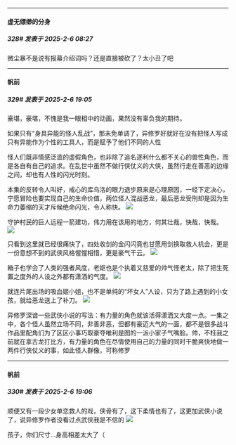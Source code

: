 ﻿
*****

####  虚无缥缈的分身  
##### 328#       发表于 2025-2-6 08:27

微尘暴不是说有报幕介绍词吗？还是直接被砍了？太小丑了吧


*****

####  帆前  
##### 329#       发表于 2025-2-6 19:05

豪堪，豪堪，不愧是我一眼相中的动画，果然没有辜负我的期待。

如果只有“身具异能的怪人乱战”，那未免单调了，异修罗好就好在没有把怪人写成只有异能作为个性的工具人，而是赋予了他们不同的人性

怪人们既非情感泛滥的虚假角色，也非除了追名逐利什么都不关心的兽性角色，而是各自有自己的追求。在乱世中虽然不做行侠仗义的大侠，虽然行走在善恶的边缘之间，却也有人性的闪光时刻。

本集的反转令人叫好，戒心的库乌洛的眼力退步原来是心理原因，一经下定决心，宁愿冒险也要实现自己的生命价值，两位怪人混战恶龙，最后恶龙受刑却是因为生命力萎缩的天才斥候绝命闪光，令人称快。
<img src="https://p.sda1.dev/21/286dce568ba8a74c87a2383afde41c9b/Screenshot_20250206_175431_tv.danmaku.bili.jpg" referrerpolicy="no-referrer">

守护村民的巨人远程一箭建功，伟力用在该用的地方，何其壮哉，快哉，快哉。
<img src="https://p.sda1.dev/21/a437890132347096fcec0edce9a1f908/Screenshot_20250206_175340_tv.danmaku.bili.jpg" referrerpolicy="no-referrer">

只看到这里就已经很痛快了，四处收剑的金闪闪竟也甘愿用剑换取救人机会，更是一份意想不到的武侠风格惺惺相惜，更是豪气干云。
<img src="https://p.sda1.dev/21/87893362d8e5169022bc5cbd1de84b2c/Screenshot_20250206_175719_tv.danmaku.bili.jpg" referrerpolicy="no-referrer">

箱子也学会了人类的强者风度，老妪也是个执着又慈爱的帅气怪老太，除了把生死置之度外的人设之外都有潇洒的气度。
<img src="https://p.sda1.dev/21/1481e1e9bfc72e06d1f15759e4f46308/Screenshot_20250206_175847_tv.danmaku.bili.jpg" referrerpolicy="no-referrer">

就连片尾出场的吸血姬小姐，也不是单纯的“坏女人”人设，只为了路上遇到的小女孩，就给恶龙送上了补刀。
<img src="https://p.sda1.dev/21/ad5ec97be869d27b6f44c44ef53a81d0/IMG_20250206_181633.jpg" referrerpolicy="no-referrer">

异修罗深谙一些武侠小说的写法：有力量的角色就该活得潇洒又大度一点。一集之中，各个怪人虽然立场不同，非善非恶，但都有豪迈大气的一面，都不是很多战斗作品里配角们为了区区小事巧取豪夺唯利是图的一派小家子气嘴脸。帅，不枉我之前就在拿古龙打比方，有力量的角色在尽情使用自己的力量的同时干脆爽快地做一两件行侠仗义的事，如此怪人群像，可称修罗

*****

####  帆前  
##### 330#       发表于 2025-2-6 19:06

顺便又有一段少女单恋救人的戏，侠骨有了，这下柔情也有了，这更加武侠小说了，说异修罗作者没看过点武侠我是不信的
<img src="https://p.sda1.dev/21/23812569cd7f9ac2600430509c8d7cb0/Screenshot_20250206_181130_tv.danmaku.bili.jpg" referrerpolicy="no-referrer">

孩子，你们尺寸…身高相差太大了（

